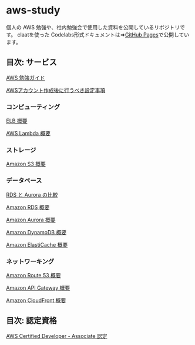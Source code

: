 # aws-study

個人の AWS 勉強や、社内勉強会で使用した資料を公開しているリポジトリです。
claatを使った Codelabs形式ドキュメントは⇒[GitHub Pages](https://ishiharatma.github.io/aws-study/)で公開しています。

## 目次: サービス

[AWS 勉強ガイド](/articles_base/aws-study-guide.md)

[AWSアカウント作成後に行うべき設定事項](/articles_base/aws-account-Initial-setting.md)

### コンピューティング

[ELB 概要](/articles_base/elb-overview.md)

[AWS Lambda 概要](/articles_base/lambda-overview.md)

### ストレージ

[Amazon S3 概要](/articles_base/s3-overview.md)

### データベース

[RDS と Aurora の比較](/articles_base/rds-aurora-overview.md)

[Amazon RDS 概要](/articles_base/rds-overview.md)

[Amazon Aurora 概要](/articles_base/aurora-overview.md)

[Amazon DynamoDB 概要](/articles_base/dynamodb-overview.md)

[Amazon ElastiCache 概要](/articles_base/elasticache-overview.md)


### ネットワーキング

[Amazon Route 53 概要](/articles_base/route53-overview.md)

[Amazon API Gateway 概要](/articles_base/apigw-overview.md)

[Amazon CloudFront 概要](/articles_base/cloudfront-overview.md)


## 目次: 認定資格

[AWS Certified Developer - Associate 認定](/articles_base/aws-certified-dva-keyword.md)